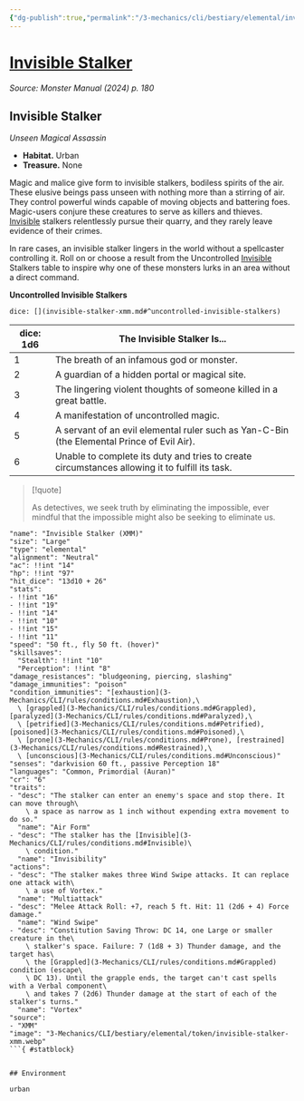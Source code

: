```yaml
---
{"dg-publish":true,"permalink":"/3-mechanics/cli/bestiary/elemental/invisible-stalker-xmm/","tags":["ttrpg-cli/compendium/src/5e/xmm","ttrpg-cli/monster/cr/6","ttrpg-cli/monster/environment/urban","ttrpg-cli/monster/size/large","ttrpg-cli/monster/type/elemental"],"noteIcon":""}
---
```


# [Invisible Stalker](3-Mechanics\CLI\bestiary\elemental/invisible-stalker-xmm.md)
*Source: Monster Manual (2024) p. 180*  

## Invisible Stalker

*Unseen Magical Assassin*

- **Habitat.** Urban  
- **Treasure.** None  

Magic and malice give form to invisible stalkers, bodiless spirits of the air. These elusive beings pass unseen with nothing more than a stirring of air. They control powerful winds capable of moving objects and battering foes. Magic-users conjure these creatures to serve as killers and thieves. [Invisible](3-Mechanics/CLI/rules/conditions.md#Invisible) stalkers relentlessly pursue their quarry, and they rarely leave evidence of their crimes.

In rare cases, an invisible stalker lingers in the world without a spellcaster controlling it. Roll on or choose a result from the Uncontrolled [Invisible](3-Mechanics/CLI/rules/conditions.md#Invisible) Stalkers table to inspire why one of these monsters lurks in an area without a direct command.

**Uncontrolled Invisible Stalkers**

`dice: [](invisible-stalker-xmm.md#^uncontrolled-invisible-stalkers)`

| dice: 1d6 | The Invisible Stalker Is... |
|-----------|-----------------------------|
| 1 | The breath of an infamous god or monster. |
| 2 | A guardian of a hidden portal or magical site. |
| 3 | The lingering violent thoughts of someone killed in a great battle. |
| 4 | A manifestation of uncontrolled magic. |
| 5 | A servant of an evil elemental ruler such as Yan-C-Bin (the Elemental Prince of Evil Air). |
| 6 | Unable to complete its duty and tries to create circumstances allowing it to fulfill its task. |{ #uncontrolled-invisible-stalkers}


> [!quote]  
> 
> As detectives, we seek truth by eliminating the impossible, ever mindful that the impossible might also be seeking to eliminate us.


```statblock
"name": "Invisible Stalker (XMM)"
"size": "Large"
"type": "elemental"
"alignment": "Neutral"
"ac": !!int "14"
"hp": !!int "97"
"hit_dice": "13d10 + 26"
"stats":
- !!int "16"
- !!int "19"
- !!int "14"
- !!int "10"
- !!int "15"
- !!int "11"
"speed": "50 ft., fly 50 ft. (hover)"
"skillsaves":
  "Stealth": !!int "10"
  "Perception": !!int "8"
"damage_resistances": "bludgeoning, piercing, slashing"
"damage_immunities": "poison"
"condition_immunities": "[exhaustion](3-Mechanics/CLI/rules/conditions.md#Exhaustion),\
  \ [grappled](3-Mechanics/CLI/rules/conditions.md#Grappled), [paralyzed](3-Mechanics/CLI/rules/conditions.md#Paralyzed),\
  \ [petrified](3-Mechanics/CLI/rules/conditions.md#Petrified), [poisoned](3-Mechanics/CLI/rules/conditions.md#Poisoned),\
  \ [prone](3-Mechanics/CLI/rules/conditions.md#Prone), [restrained](3-Mechanics/CLI/rules/conditions.md#Restrained),\
  \ [unconscious](3-Mechanics/CLI/rules/conditions.md#Unconscious)"
"senses": "darkvision 60 ft., passive Perception 18"
"languages": "Common, Primordial (Auran)"
"cr": "6"
"traits":
- "desc": "The stalker can enter an enemy's space and stop there. It can move through\
    \ a space as narrow as 1 inch without expending extra movement to do so."
  "name": "Air Form"
- "desc": "The stalker has the [Invisible](3-Mechanics/CLI/rules/conditions.md#Invisible)\
    \ condition."
  "name": "Invisibility"
"actions":
- "desc": "The stalker makes three Wind Swipe attacks. It can replace one attack with\
    \ a use of Vortex."
  "name": "Multiattack"
- "desc": "Melee Attack Roll: +7, reach 5 ft. Hit: 11 (2d6 + 4) Force damage."
  "name": "Wind Swipe"
- "desc": "Constitution Saving Throw: DC 14, one Large or smaller creature in the\
    \ stalker's space. Failure: 7 (1d8 + 3) Thunder damage, and the target has\
    \ the [Grappled](3-Mechanics/CLI/rules/conditions.md#Grappled) condition (escape\
    \ DC 13). Until the grapple ends, the target can't cast spells with a Verbal component\
    \ and takes 7 (2d6) Thunder damage at the start of each of the stalker's turns."
  "name": "Vortex"
"source":
- "XMM"
"image": "3-Mechanics/CLI/bestiary/elemental/token/invisible-stalker-xmm.webp"
```{ #statblock}


## Environment

urban